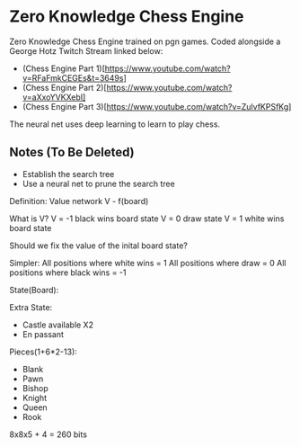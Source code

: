 # Zero Knowledge Chess Engine

Zero Knowledge Chess Engine trained on pgn games. Coded alongside a George Hotz Twitch Stream linked below:

* (Chess Engine Part 1)[https://www.youtube.com/watch?v=RFaFmkCEGEs&t=3649s]
* (Chess Engine Part 2)[https://www.youtube.com/watch?v=aXxoYVKXebI]
* (Chess Engine Part 3)[https://www.youtube.com/watch?v=ZulvfKPSfKg]

The neural net uses deep learning to learn to play chess.

## Notes (To Be Deleted)
* Establish the search tree
* Use a neural net to prune the search tree

Definition: Value network
V - f(board)

What is V?
V = -1 black wins board state
V = 0 draw state
V = 1 white wins board state

Should we fix the value of the inital board state?

Simpler:
All positions where white wins = 1
All positions where draw = 0
All positions where black wins = -1 

State(Board):

Extra State:
* Castle available X2
* En passant

Pieces(1+6*2-13):
* Blank
* Pawn
* Bishop
* Knight
* Queen
* Rook

8x8x5 + 4 = 260 bits